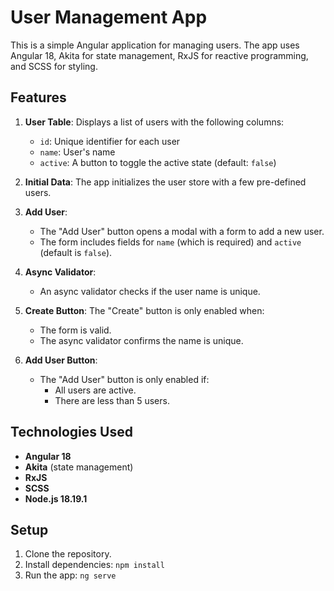# User Management App

This is a simple Angular application for managing users. The app uses Angular 18, Akita for state management, RxJS for reactive programming, and SCSS for styling.

## Features

1. **User Table**: Displays a list of users with the following columns:
   - `id`: Unique identifier for each user
   - `name`: User's name
   - `active`: A button to toggle the active state (default: `false`)

2. **Initial Data**: The app initializes the user store with a few pre-defined users.

3. **Add User**: 
   - The "Add User" button opens a modal with a form to add a new user.
   - The form includes fields for `name` (which is required) and `active` (default is `false`).

4. **Async Validator**:
   - An async validator checks if the user name is unique.

5. **Create Button**: The "Create" button is only enabled when:
   - The form is valid.
   - The async validator confirms the name is unique.

6. **Add User Button**:
   - The "Add User" button is only enabled if:
     - All users are active.
     - There are less than 5 users.

## Technologies Used

- **Angular 18**
- **Akita** (state management)
- **RxJS**
- **SCSS**
- **Node.js 18.19.1** 

## Setup

1. Clone the repository.
2. Install dependencies: `npm install`
3. Run the app: `ng serve`
